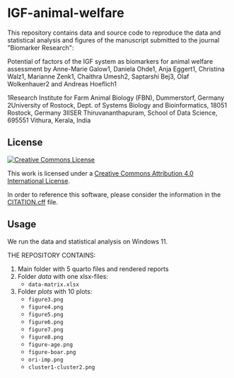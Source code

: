 # IGF-animal-welfare

This repository contains data and source code to reproduce the data and statistical analysis and figures of the manuscript submitted to the journal "Biomarker Research":

Potential of factors of the IGF system as biomarkers for animal welfare assessment
by Anne-Marie Galow1, Daniela Ohde1, Anja Eggert1, Christina Walz1, Marianne Zenk1, Chaithra Umesh2, Saptarshi Bej3, Olaf Wolkenhauer2 and Andreas Hoeflich1

1Research Institute for Farm Animal Biology (FBN), Dummerstorf, Germany 
2University of Rostock, Dept. of Systems Biology and Bioinformatics, 18051 Rostock, Germany
3IISER Thiruvananthapuram, School of Data Science, 695551 Vithura, Kerala, India

## License

[![Creative Commons License](https://i.creativecommons.org/l/by/4.0/88x31.png)](http://creativecommons.org/licenses/by/4.0/)

This work is licensed under a [Creative Commons Attribution 4.0 International License](http://creativecommons.org/licenses/by/4.0/).

In order to reference this software, please consider the information in the [CITATION.cff](CITATION.cff) file.

## Usage

We run the data and statistical analysis on Windows 11.

THE REPOSITORY CONTAINS:
1. Main folder with 5 quarto files and rendered reports
2. Folder *data* with one xlsx-files:
    + `data-matrix.xlsx`
3. Folder *plots* with 10 plots:
    + `figure3.png`
    + `figure4.png`
    + `figure5.png`
    + `figure6.png`
    + `figure7.png`
    + `figure8.png`
    + `figure-age.png`
    + `figure-boar.png`
    + `ori-imp.png`
    + `cluster1-cluster2.png`
